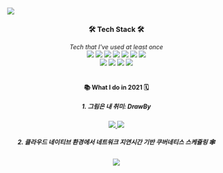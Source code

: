 <br />
<img src=https://capsule-render.vercel.app/api?type=soft&text=KunVeloper_😉&fontColor=FAFAFA&color=004070&height=150&desc=개발자들의%20WannaBe가%20되고싶은%20이건호%20입니다!&descAlign=44&descAlignY=80 />
<br />
<div align="center">
  <h3>🛠 Tech Stack 🛠</h3>
  <i>Tech that I've used at least once</i>
  <div>
    <img src="https://img.shields.io/badge/Python-1e415e?style=flat&logo=Python&logoColor=white"/>
    <img src="https://img.shields.io/badge/C-5f92c6?style=flat&logo=C&logoColor=white"/>
    <img src="https://img.shields.io/badge/C++-005694?style=flat&logo=C%2b%2b&logoColor=white"/>
    <img src="https://img.shields.io/badge/React-46caf3?style=flat&logo=React&logoColor=white"/>
    <img src="https://img.shields.io/badge/Javascript-ebd519?style=flat&logo=Javascript&logoColor=white&fontColor=white"/>
    <img src="https://img.shields.io/badge/HTML5-d84b26?style=flat&logo=html5&logoColor=white"/>
    <img src="https://img.shields.io/badge/CSS3-148bc8?style=flat&logo=css3&logoColor=white"/>
  </div>
  <div>
    <img src="https://img.shields.io/badge/Prisma-27313f?style=flat&logo=prisma&logoColor=white"/>
    <img src="https://img.shields.io/badge/ApolloGraphQL-a300f0?style=flat&logo=apollographql&logoColor=white"/>
    <img src="https://img.shields.io/badge/Kubernetes-2e67d9?style=flat&logo=kubernetes&logoColor=white"/>
    <img src="https://img.shields.io/badge/SQlite3-8dd1e4?style=flat&logo=sqlite&logoColor=white"/>
  </div>
</div>
<br />
<div align="center">
<h4> 📚 What I do in 2021 🗓 </h4>
<h5>1. 그림은 내 취미: DrawBy</h5>
  
<a href="https://github.com/kunholee98/DrawBy">
<img src="https://img.shields.io/badge/Backend-004070?style=flat-square&logo=&logoColor=white"/>
</a>
<a href="https://github.com/kunholee98/DrawBy-web">
<img src="https://img.shields.io/badge/Frontend-309030?style=flat-square&logo=&logoColor=white"/>
</a>

<h5> 2. 클라우드 네이티브 환경에서 네트워크 지연시간 기반 쿠버네티스 스케쥴링 🕸</h5>

<a href="https://github.com/kunholee98/k8s-scheduling-based-on-networking-latency-in-cloud-native-computing-platform">
<img src="https://img.shields.io/badge/K8S_Scheduling_based_on_Networking_Latency_in_Cloud Native_Computing_Platform-FFAA00?style=flat-square&logo=&logoColor=white"/>
</a>
  </div>
<!--
**kunholee98/kunholee98** is a ✨ _special_ ✨ repository because its `README.md` (this file) appears on your GitHub profile.

Here are some ideas to get you started:

- 🔭 I’m currently working on ...
- 🌱 I’m currently learning ...
- 👯 I’m looking to collaborate on ...
- 🤔 I’m looking for help with ...
- 💬 Ask me about ...
- 📫 How to reach me: ...
- 😄 Pronouns: ...
- ⚡ Fun fact: ...
-->

